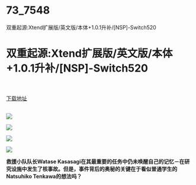 # 73_7548
双重起源:Xtend扩展版/英文版/本体+1.0.1升补/[NSP]-Switch520
# 双重起源:Xtend扩展版/英文版/本体+1.0.1升补/[NSP]-Switch520
 <br/></br>
[下载地址](https://www.switch520.cc/article/7548 "下载地址")
<br/></br>

<p><span><strong><img src="https://www.switch520.cc/muke_img/upload_art_editor_20201127-1_cd9e66d15cf2c8b3e6848d19e5703dec.jpg"></strong></span></p>
<p><span><strong><img src="https://www.switch520.cc/muke_img/upload_art_editor_20201127-1_b908c8b57c15f65e4eff08b3b6c37539.jpg"></strong></span></p>
<p><span><strong><img src="https://www.switch520.cc/muke_img/upload_art_editor_20201127-1_1b2e687750e2360ada4529133e3c0ed9.jpg"></strong></span></p>
<p><span><strong><img src="https://www.switch520.cc/muke_img/upload_art_editor_20201127-1_32f5b0365df644187b7adaca945b1414.jpg"></strong></span></p>
<p></p>
<p><span><strong>救援小队队长Watase Kasasagi在其最重要的任务中仍未唤醒自己的记忆－在研究设施中发生了核事故。但是，事件背后的奥秘的关键在于看似普通学生的Natsuhiko Tenkawa的想法吗？</strong></span></p>
<p></p>
